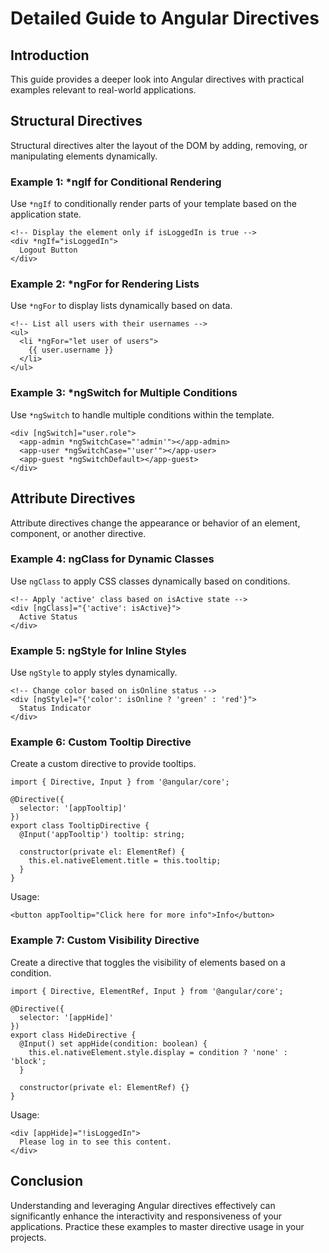 
# Detailed Guide to Angular Directives

## Introduction
This guide provides a deeper look into Angular directives with practical examples relevant to real-world applications.

## Structural Directives
Structural directives alter the layout of the DOM by adding, removing, or manipulating elements dynamically.

### Example 1: *ngIf for Conditional Rendering
Use `*ngIf` to conditionally render parts of your template based on the application state.
```angular
<!-- Display the element only if isLoggedIn is true -->
<div *ngIf="isLoggedIn">
  Logout Button
</div>
```

### Example 2: *ngFor for Rendering Lists
Use `*ngFor` to display lists dynamically based on data.
```angular
<!-- List all users with their usernames -->
<ul>
  <li *ngFor="let user of users">
    {{ user.username }}
  </li>
</ul>
```

### Example 3: *ngSwitch for Multiple Conditions
Use `*ngSwitch` to handle multiple conditions within the template.
```angular
<div [ngSwitch]="user.role">
  <app-admin *ngSwitchCase="'admin'"></app-admin>
  <app-user *ngSwitchCase="'user'"></app-user>
  <app-guest *ngSwitchDefault></app-guest>
</div>
```

## Attribute Directives
Attribute directives change the appearance or behavior of an element, component, or another directive.

### Example 4: ngClass for Dynamic Classes
Use `ngClass` to apply CSS classes dynamically based on conditions.
```angular
<!-- Apply 'active' class based on isActive state -->
<div [ngClass]="{'active': isActive}">
  Active Status
</div>
```

### Example 5: ngStyle for Inline Styles
Use `ngStyle` to apply styles dynamically.
```angular
<!-- Change color based on isOnline status -->
<div [ngStyle]="{'color': isOnline ? 'green' : 'red'}">
  Status Indicator
</div>
```

### Example 6: Custom Tooltip Directive
Create a custom directive to provide tooltips.
```angular
import { Directive, Input } from '@angular/core';

@Directive({
  selector: '[appTooltip]'
})
export class TooltipDirective {
  @Input('appTooltip') tooltip: string;

  constructor(private el: ElementRef) {
    this.el.nativeElement.title = this.tooltip;
  }
}
```
Usage:
```angular
<button appTooltip="Click here for more info">Info</button>
```

### Example 7: Custom Visibility Directive
Create a directive that toggles the visibility of elements based on a condition.
```angular
import { Directive, ElementRef, Input } from '@angular/core';

@Directive({
  selector: '[appHide]'
})
export class HideDirective {
  @Input() set appHide(condition: boolean) {
    this.el.nativeElement.style.display = condition ? 'none' : 'block';
  }

  constructor(private el: ElementRef) {}
}
```
Usage:
```angular
<div [appHide]="!isLoggedIn">
  Please log in to see this content.
</div>
```

## Conclusion
Understanding and leveraging Angular directives effectively can significantly enhance the interactivity and responsiveness of your applications. Practice these examples to master directive usage in your projects.
